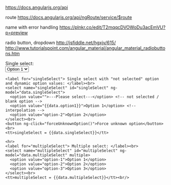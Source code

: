 https://docs.angularjs.org/api

route
https://docs.angularjs.org/api/ngRoute/service/$route

name with error handling
https://plnkr.co/edit/T2mqqcDVOWoDu3acEmVU?p=preview

radio button, dropdown
http://jsfiddle.net/hgxjv/615/
http://www.tutorialspoint.com/angular_material/angular_material_radiobuttons.htm


<!doctype html>
<!-- radio button, dropdown
http://jsfiddle.net/hgxjv/615/
http://www.tutorialspoint.com/angular_material/angular_material_radiobuttons.htm
-->
<html lang="en">
<head>
  <meta charset="UTF-8">
  <title>Example - example-static-select-production</title>
  

  <script src="//ajax.googleapis.com/ajax/libs/angularjs/1.5.7/angular.min.js"></script>
  <script src="app.js">
    
    (function(angular) {
  'use strict';
angular.module('staticSelect', [])
  .controller('ExampleController', ['$scope', function($scope) {
    $scope.data = {
     singleSelect: null,
     multipleSelect: [],
     option1: 'option-1',
    };

    $scope.forceUnknownOption = function() {
      $scope.data.singleSelect = 'nonsense';
    };
 }]);
})(window.angular);

  </script>
  

  
</head>
<body ng-app="staticSelect">
  <div ng-controller="ExampleController">
  <form name="myForm">
    <label for="singleSelect"> Single select: </label><br>
    <select name="singleSelect" ng-model="data.singleSelect">
      <option value="option-1">Option 1</option>
      <option value="option-2">Option 2</option>
    </select><br>

    <label for="singleSelect"> Single select with "not selected" option and dynamic option values: </label><br>
    <select name="singleSelect" id="singleSelect" ng-model="data.singleSelect">
      <option value="">---Please select---</option> <!-- not selected / blank option -->
      <option value="{{data.option1}}">Option 1</option> <!-- interpolation -->
      <option value="option-2">Option 2</option>
    </select><br>
    <button ng-click="forceUnknownOption()">Force unknown option</button><br>
    <tt>singleSelect = {{data.singleSelect}}</tt>

    <hr>
    <label for="multipleSelect"> Multiple select: </label><br>
    <select name="multipleSelect" id="multipleSelect" ng-model="data.multipleSelect" multiple>
      <option value="option-1">Option 1</option>
      <option value="option-2">Option 2</option>
      <option value="option-3">Option 3</option>
    </select><br>
    <tt>multipleSelect = {{data.multipleSelect}}</tt><br/>
  </form>
</div>
</body>
</html>
